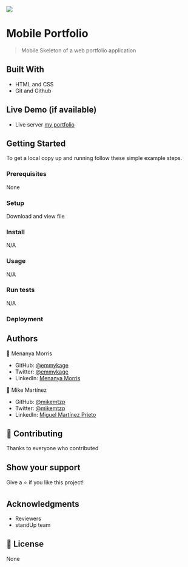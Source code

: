 ![](https://img.shields.io/badge/Microverse-blueviolet)

# Mobile Portfolio

> Mobile Skeleton of a web portfolio application 


## Built With

- HTML and CSS
- Git and Github


## Live Demo (if available)
- Live server [my portfolio](https://emmykage.github.io/portfolio/)


## Getting Started




To get a local copy up and running follow these simple example steps.

### Prerequisites
  None

### Setup
Download and view file

### Install
N/A

### Usage
N/A

### Run tests
N/A
### Deployment



## Authors

👤 Menanya Morris

- GitHub: [@emmykage](https://github.com/emmykage)
- Twitter: [@emmykage](https://twitter.com/emmykage)
- LinkedIn: [Menanya Morris](https://www.linkedin.com/in/morris-menanya-a51985104/)

👤 Mike Martínez

- GitHub: [@mikemtzp](https://github.com/mikemtzp)
- Twitter: [@mikemtzp](https://twitter.com/mikemtzp)
- LinkedIn: [Miguel Martínez Prieto](https://www.linkedin.com/in/miguel-mart%C3%ADnez-prieto-a42406166/)

## 🤝 Contributing

Thanks to everyone who contributed

## Show your support

Give a ⭐️ if you like this project!

## Acknowledgments

- Reviewers
- standUp team


## 📝 License

None
